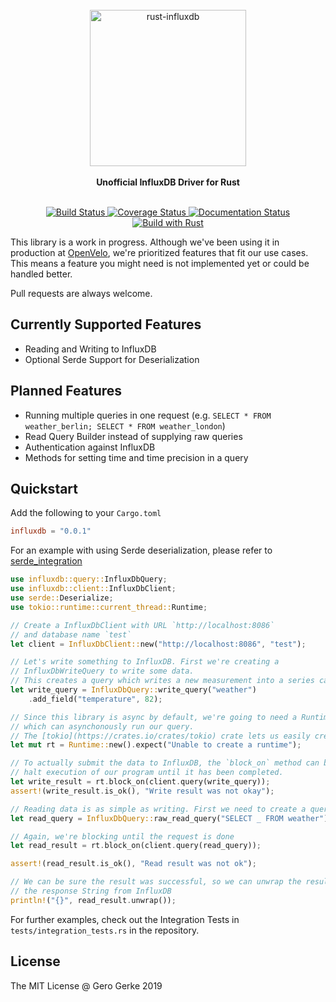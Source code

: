 <div align="center">
    <br/>
    <img
        alt="rust-influxdb"
        src="https://i.imgur.com/4k7l8XJ.png"
        width=250px />
    <br/>
    <br/>
    <strong>Unofficial InfluxDB Driver for Rust</strong>
</div>
<br/>
<p align="center">
    <a href="https://travis-ci.org/Empty2k12/influxdb-rust">
        <img src="https://travis-ci.org/Empty2k12/influxdb-rust.svg?branch=master" alt='Build Status' />
    </a>
    <a href="https://coveralls.io/github/Empty2k12/influxdb-rust?branch=master">
        <img src="https://coveralls.io/repos/github/Empty2k12/influxdb-rust/badge.svg?branch=master" alt='Coverage Status' />
    </a>
    <a href="https://docs.rs/crate/influxdb">
        <img src="https://docs.rs/influxdb/badge.svg" alt='Documentation Status' />
    </a>
    <a href="https://www.rust-lang.org/en-US/">
        <img src="https://img.shields.io/badge/Made%20with-Rust-orange.svg" alt='Build with Rust' />
    </a>
</p>

This library is a work in progress. Although we've been using it in production at [OpenVelo](https://openvelo.org/),
we're prioritized features that fit our use cases. This means a feature you might need is not implemented
yet or could be handled better.

Pull requests are always welcome.

## Currently Supported Features

-   Reading and Writing to InfluxDB
-   Optional Serde Support for Deserialization

## Planned Features

-   Running multiple queries in one request (e.g. `SELECT * FROM weather_berlin; SELECT * FROM weather_london`)
-   Read Query Builder instead of supplying raw queries
-   Authentication against InfluxDB
-   Methods for setting time and time precision in a query

## Quickstart

Add the following to your `Cargo.toml`

```toml
influxdb = "0.0.1"
```

For an example with using Serde deserialization, please refer to [serde_integration](crate::integrations::serde_integration)

```rust
use influxdb::query::InfluxDbQuery;
use influxdb::client::InfluxDbClient;
use serde::Deserialize;
use tokio::runtime::current_thread::Runtime;

// Create a InfluxDbClient with URL `http://localhost:8086`
// and database name `test`
let client = InfluxDbClient::new("http://localhost:8086", "test");

// Let's write something to InfluxDB. First we're creating a
// InfluxDbWriteQuery to write some data.
// This creates a query which writes a new measurement into a series called `weather`
let write_query = InfluxDbQuery::write_query("weather")
    .add_field("temperature", 82);

// Since this library is async by default, we're going to need a Runtime,
// which can asynchonously run our query.
// The [tokio](https://crates.io/crates/tokio) crate lets us easily create a new Runtime.
let mut rt = Runtime::new().expect("Unable to create a runtime");

// To actually submit the data to InfluxDB, the `block_on` method can be used to
// halt execution of our program until it has been completed.
let write_result = rt.block_on(client.query(write_query));
assert!(write_result.is_ok(), "Write result was not okay");

// Reading data is as simple as writing. First we need to create a query
let read_query = InfluxDbQuery::raw_read_query("SELECT _ FROM weather");

// Again, we're blocking until the request is done
let read_result = rt.block_on(client.query(read_query));

assert!(read_result.is_ok(), "Read result was not ok");

// We can be sure the result was successful, so we can unwrap the result to get
// the response String from InfluxDB
println!("{}", read_result.unwrap());
```

For further examples, check out the Integration Tests in `tests/integration_tests.rs`
in the repository.

## License

The MIT License @ Gero Gerke 2019
